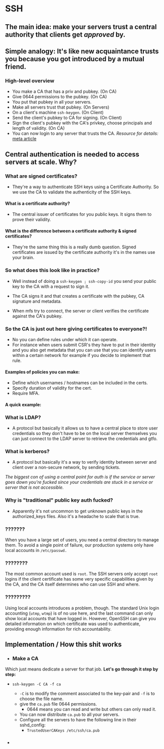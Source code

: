 # SSH

## The main idea: make your servers trust a central authority that clients get *approved* by.
## Simple analogy: It's like new acquaintance trusts you because you got introduced by a mutual friend.

### High-level overview

- You make a CA that has a priv and pubkey. (On CA)
- Give 0644 permissions to the pubkey. (On CA)
- You put that pubkey in all your servers.
- Make all servers trust that pubkey. (On Servers)
- On a client's machine `ssh-keygen`. (On Client)
- Send the client's pubkey to CA for signing. (On Client)
- Sign the client's pubkey with the CA's privkey, choose principals and length of validity. (On CA)
- You can now login to any server that trusts the CA.
*Resource for details:* [meta article](https://engineering.fb.com/2016/09/12/security/scalable-and-secure-access-with-ssh/)

## Central authentication is needed to access servers at scale. Why?

### What are signed certificates?

- They're a way to authenticate SSH keys using a Certificate Authority.
So we use the CA to validate the authenticity of the SSH keys.

#### What is a certificate authority?

- The central issuer of certificates for you public keys. It signs them to prove their validity.

#### What is the difference between a certificate authority & signed certificates?

- They're the same thing this is a really dumb question. Signed certificates are issued by the certificate authority it's in the names use your brain.

### So what does this look like in practice?

- Well instead of doing a `ssh-keygen ; ssh-copy-id` you send your public key to the CA with a request to sign it.

- The CA signs it and that creates a certificate with the pubkey, CA signature and metadata.

- When mfs try to connect, the server or client verifies the certificate against the CA's pubkey.

### So the CA is just out here giving certificates to everyone?!

- No you can define rules under which it can operate.
- For instance when users submit CSR's they have to put in their identity and you also get metadata that you can use that you can identify users within a certain network for example if you decide to implement that rule.

#### Examples of policies you can make:
- Define which usernames / hostnames can be included in the certs.
- Specify duration of validity for the cert.
- Require MFA.

#### A quick example:



### What is LDAP?

- A protocol but basically it allows us to have a central place to store user credentials so they don't have to be on the local server themselves you can just connect to the LDAP server to retrieve the credentials and gtfo.

### What is kerberos?

- A protocol but basically it's a way to verify identity between server and client over a non-secure network, by sending tickets.

*The biggest con of using a central point for auth is if the service or server goes down you're fucked since your credentials are stuck in a service or server that is not accessible.*

### Why is "traditional" public key auth fucked?

- Apparently it's not uncommon to get unknown public keys in the authorized_keys files. Also it's a headache to scale that is true.

### ???????
When you have a large set of users, you need a central directory to manage them. To avoid a single point of failure, our production systems only have local accounts in `/etc/passwd.`

### ????????
The most common account used is `root`. The SSH servers only accept `root` logins if the client certificate has some very specific capabilities given by the CA, and the CA itself determines who can use SSH and where.

### ?????????
Using local accounts introduces a problem, though. The standard Unix login accounting (`utmp`, `wtmp`) is of no use here, and the last command can only show local accounts that have logged in. However, OpenSSH can give you detailed information on which certificate was used to authenticate, providing enough information for rich accountability.

## Implementation / How this shit works

- ### Make a CA
Which just means dedicate a server for that job.
**Let's go through it step by step:**
- `ssh-keygen -C CA -f ca` 
    - `-C` is to modify the comment associated to the key-pair and `-f` is to choose the file name.
    - give the `ca.pub` file 0644 permissions.
        - 0644 means you can read and write but others can only read it.
    - You can now distribute `ca.pub` to all your servers.
    - Configure all the servers to have the following line in their sshd_config:
        - `TrustedUserCAKeys /etc/ssh/ca.pub`

- ### 
